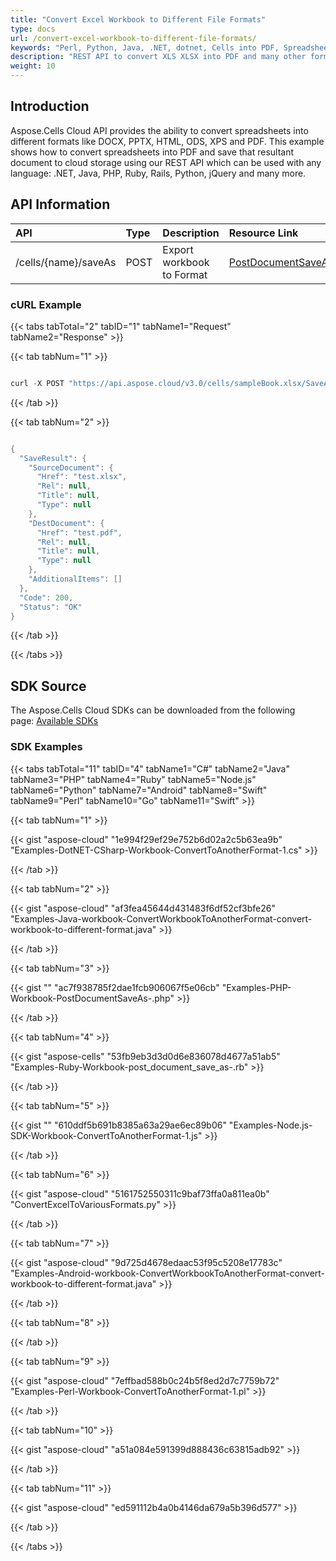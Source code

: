 ```yaml
---
title: "Convert Excel Workbook to Different File Formats"
type: docs
url: /convert-excel-workbook-to-different-file-formats/
keywords: "Perl, Python, Java, .NET, dotnet, Cells into PDF, Spreadsheets into PDF, Cloud API, REST api"
description: "REST API to convert XLS XLSX into PDF and many other formats like HTML, ODS, XPS, CSV etc. SDKs are available for .NET, Java, PHP, Ruby, Rails, Python, jQuery and many more languages."
weight: 10
---
```


## **Introduction**
Aspose.Cells Cloud API provides the ability to convert spreadsheets into different formats like DOCX, PPTX, HTML, ODS, XPS and PDF. This example shows how to convert spreadsheets into PDF and save that resultant document to cloud storage using our REST API which can be used with any language: .NET, Java, PHP, Ruby, Rails, Python, jQuery and many more.
## **API Information**

|**API**|**Type**|**Description**|**Resource Link**|
| :- | :- | :- | :- |
|/cells/{name}/saveAs|POST|Export workbook to Format|[PostDocumentSaveAs](https://apireference.aspose.cloud/cells/#/SaveAs/PostDocumentSaveAs)|
### **cURL Example**
{{< tabs tabTotal="2" tabID="1" tabName1="Request" tabName2="Response" >}}

{{< tab tabNum="1" >}}

```java

curl -X POST "https://api.aspose.cloud/v3.0/cells/sampleBook.xlsx/SaveAs?newfilename=sample.pdf&isAutoFitRows=true&isAutoFitColumns=true" -H "accept: multipart/form-data" 

```

{{< /tab >}}

{{< tab tabNum="2" >}}

```java

{
  "SaveResult": {
    "SourceDocument": {
      "Href": "test.xlsx",
      "Rel": null,
      "Title": null,
      "Type": null
    },
    "DestDocument": {
      "Href": "test.pdf",
      "Rel": null,
      "Title": null,
      "Type": null
    },
    "AdditionalItems": []
  },
  "Code": 200,
  "Status": "OK"
}

```

{{< /tab >}}

{{< /tabs >}}
## **SDK Source**
The Aspose.Cells Cloud SDKs can be downloaded from the following page: [Available SDKs](/cells/available-sdks/)
### **SDK Examples**
{{< tabs tabTotal="11" tabID="4" tabName1="C#" tabName2="Java" tabName3="PHP" tabName4="Ruby" tabName5="Node.js" tabName6="Python" tabName7="Android" tabName8="Swift" tabName9="Perl" tabName10="Go" tabName11="Swift" >}}

{{< tab tabNum="1" >}}

{{< gist "aspose-cloud" "1e994f29ef29e752b6d02a2c5b63ea9b" "Examples-DotNET-CSharp-Workbook-ConvertToAnotherFormat-1.cs" >}}

{{< /tab >}}

{{< tab tabNum="2" >}}

{{< gist "aspose-cloud" "af3fea45644d431483f6df52cf3bfe26" "Examples-Java-workbook-ConvertWorkbookToAnotherFormat-convert-workbook-to-different-format.java" >}}

{{< /tab >}}

{{< tab tabNum="3" >}}

{{< gist "" "ac7f938785f2dae1fcb906067f5e06cb" "Examples-PHP-Workbook-PostDocumentSaveAs-.php" >}}

{{< /tab >}}

{{< tab tabNum="4" >}}

{{< gist "aspose-cells" "53fb9eb3d3d0d6e836078d4677a51ab5" "Examples-Ruby-Workbook-post_document_save_as-.rb" >}}

{{< /tab >}}

{{< tab tabNum="5" >}}

{{< gist "" "610ddf5b691b8385a63a29ae6ec89b06" "Examples-Node.js-SDK-Workbook-ConvertToAnotherFormat-1.js" >}}

{{< /tab >}}

{{< tab tabNum="6" >}}

{{< gist "aspose-cloud" "5161752550311c9baf73ffa0a811ea0b" "ConvertExcelToVariousFormats.py" >}}

{{< /tab >}}

{{< tab tabNum="7" >}}

{{< gist "aspose-cloud" "9d725d4678edaac53f95c5208e17783c" "Examples-Android-workbook-ConvertWorkbookToAnotherFormat-convert-workbook-to-different-format.java" >}}

{{< /tab >}}

{{< tab tabNum="8" >}}

{{< /tab >}}

{{< tab tabNum="9" >}}

{{< gist "aspose-cloud" "7effbad588b0c24b5f8ed2d7c7759b72" "Examples-Perl-Workbook-ConvertToAnotherFormat-1.pl" >}}

{{< /tab >}}

{{< tab tabNum="10" >}}

{{< gist "aspose-cloud" "a51a084e591399d888436c63815adb92" >}}

{{< /tab >}}

{{< tab tabNum="11" >}}

{{< gist "aspose-cloud" "ed591112b4a0b4146da679a5b396d577" >}}

{{< /tab >}}

{{< /tabs >}}

